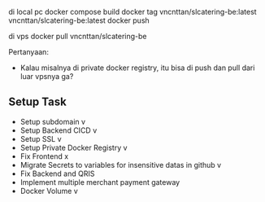 di local pc
docker compose build
docker tag vncnttan/slcatering-be:latest vncnttan/slcatering-be:latest
docker push

di vps
docker pull vncnttan/slcatering-be



Pertanyaan:
- Kalau misalnya di private docker registry, itu bisa di push dan pull dari luar vpsnya ga?


## Setup Task
- Setup subdomain v
- Setup Backend CICD v
- Setup SSL v
- Setup Private Docker Registry v
- Fix Frontend x
- Migrate Secrets to variables for insensitive datas in github v
- Fix Backend and QRIS
- Implement multiple merchant payment gateway 
- Docker Volume v